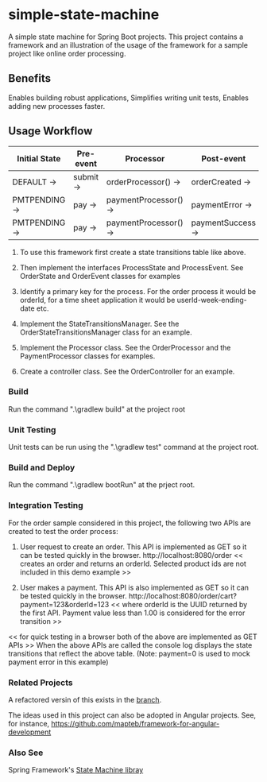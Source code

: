 # simple-state-machine

A simple state machine for Spring Boot projects. This project contains a framework and an illustration of the usage of the framework for a sample project like online order processing.

## Benefits

Enables building robust applications,
Simplifies writing unit tests,
Enables adding new processes faster.

## Usage Workflow

|Initial State |Pre-event |   Processor    |        Post-event  |  Final State  |
| --- | --- | --- | --- | --- |  
|DEFAULT    ->|  submit ->| orderProcessor() ->| orderCreated   -> |PMTPENDING |
|PMTPENDING -> | pay    ->| paymentProcessor() ->| paymentError   -> |PMTPENDING |
|PMTPENDING ->|  pay    ->| paymentProcessor() ->| paymentSuccess ->| COMPLETED |

1. To use this framework first create a state transitions table like above.

2. Then implement the interfaces ProcessState and ProcessEvent.
See OrderState and OrderEvent classes for examples

3. Identify a primary key for the process. For the order process it would be orderId, for a time sheet application it would be userId-week-ending-date etc.

4. Implement the StateTransitionsManager. See the OrderStateTransitionsManager class for an example.

5. Implement the Processor class. See the OrderProcessor and the PaymentProcessor classes for examples.

6. Create a controller class. See the OrderController for an example.

### Build

Run the command ".\gradlew build" at the project root

### Unit Testing

Unit tests can be run using the ".\gradlew test" command at the project root.

### Build and Deploy

Run the command ".\gradlew bootRun" at the prject root.

### Integration Testing

For the order sample considered in this project, the following two APIs are created to test the order process:
 
1. User request to create an order. This API is implemented as GET so it can be tested quickly in the browser.
http://localhost:8080/order << creates an order and returns an orderId. Selected product ids are not included in this demo example  >>

2. User makes a payment. This API is also implemented as GET so it can be tested quickly in the browser.
http://localhost:8080/order/cart?payment=123&orderId=123 << where orderId is the UUID returned by the first API. Payment value less than 1.00 is considered for the error transition >>

<< for quick testing in a browser both of the above are implemented as GET APIs >>
When the above APIs are called the console log displays the state transitions that reflect the above table. (Note: payment=0 is used to mock payment error in this example)

### Related Projects

A refactored versin of this exists in the [branch](https://github.com/mapteb/simple-state-machine/tree/refactor-1).

The ideas used in this project can also be adopted in Angular projects. See, for instance, https://github.com/mapteb/framework-for-angular-development

### Also See

Spring Framework's [State Machine libray](https://docs.spring.io/spring-statemachine/docs/current/reference/)
